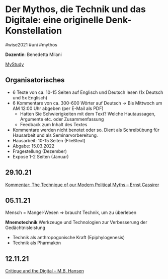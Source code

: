 # Der Mythos, die Technik und das Digitale: eine originelle Denk-Konstellation

\#wise2021 #uni #mythos

**Dozentin**: Benedetta Milani

[MyStudy](https://mystudy.leuphana.de/veranstaltungInformation/show?veranstaltung_id=1111508)

## Organisatorisches

* 6 Texte von ca. 10-15 Seiten auf Englisch und Deutsch lesen (1x Deutsch und 5x Englisch)
* 6 Kommentare von ca. 300-600 Wörter auf Deutsch -> Bis Mittwoch um AM 12:00 Uhr abgeben (per E-Mail als PDF)
  * Hatten Sie Schwierigkeiten mit dem Text? Welche Hautaussagen, Argumente etc. oder Zusammenfassung
  * Feedback zum Inhalt des Textes
* Kommentare werden nicht benotet oder so. Dient als Schreibübung für Hausarbeit und als Seminarvorbereitung.
* Hausarbeit: 10-15 Seiten (Fließtext)
* Abgabe: 15.03.2022
* Fragestellung (Dezember)
* Expose 1-2 Seiten (Januar)

## 29.10.21

[Kommentar: The Technique of our Modern Political Myths – Ernst Cassirer](Texte/The%20Technique%20of%20our%20Modern%20Political%20Myths%20%E2%80%93%20Ernst%20Cassirer.md#kommentar)

## 05.11.21

Mensch = Mangel-Wesen 
$\Rightarrow$ braucht Technik, um zu überleben

**Mnemotechnik**
Werkzeuge und Technologien zur Verbesserung der Gedächtnisleistung

* Technik als anthropogonische Kraft (Epiphylogenesis)
* Technik als Pharmakón

## 12.11.21

[Critique and the Digital – M.B. Hansen](Texte/Critique%20and%20the%20Digital%20%E2%80%93%20M.B.%20Hansen.md)
